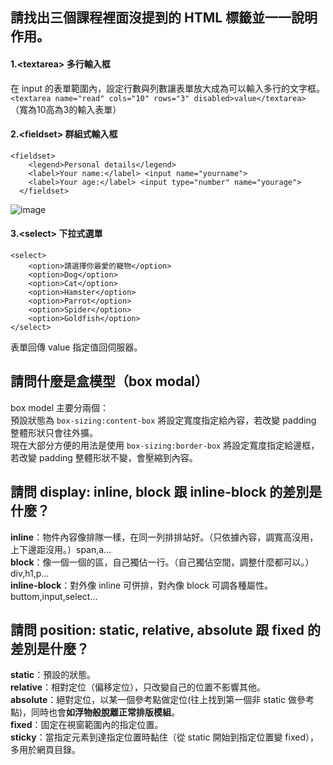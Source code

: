 ## 請找出三個課程裡面沒提到的 HTML 標籤並一一說明作用。

#### 1.\<textarea> 多行輸入框
在 input 的表單範圍內，設定行數與列數讓表單放大成為可以輸入多行的文字框。  
`<textarea name="read" cols="10" rows="3" disabled>value</textarea>` （寬為10高為3的輸入表單）
#### 2.\<fieldset> 群組式輸入框
```
<fieldset>
    <legend>Personal details</legend>
    <label>Your name:</label> <input name="yourname">
    <label>Your age:</label> <input type="number" name="yourage">
  </fieldset>
```
![image](https://user-images.githubusercontent.com/82143007/119087140-3c26a580-ba39-11eb-8a54-d39129dc6135.png)

#### 3.\<select> 下拉式選單
```
<select>
    <option>請選擇你最愛的寵物</option>
    <option>Dog</option>
    <option>Cat</option>
    <option>Hamster</option>
    <option>Parrot</option>
    <option>Spider</option>
    <option>Goldfish</option>
</select>
```
表單回傳 value 指定值回伺服器。


## 請問什麼是盒模型（box modal）
box model 主要分兩個：  
預設狀態為 `box-sizing:content-box` 將設定寬度指定給內容，若改變 padding 整體形狀只會往外擴。  
現在大部分方便的用法是使用 `box-sizing:border-box` 將設定寬度指定給邊框，若改變 padding 整體形狀不變，會壓縮到內容。

## 請問 display: inline, block 跟 inline-block 的差別是什麼？
**inline**：物件內容像排隊一樣，在同一列排排站好。（只依據內容，調寬高沒用，上下邊距沒用。）span,a...  
**block**：像一個一個的區，自己獨佔一行。（自己獨佔空間，調整什麼都可以。）div,h1,p...  
**inline-block**：對外像 inline 可併排，對內像 block 可調各種屬性。buttom,input,select...  

## 請問 position: static, relative, absolute 跟 fixed 的差別是什麼？
**static**：預設的狀態。  
**relative**：相對定位（偏移定位），只改變自己的位置不影響其他。  
**absolute**：絕對定位，以某一個參考點做定位(往上找到第一個非 static 做參考點)，同時也會**如浮物般脫離正常排版模組**。  
**fixed**：固定在視窗範圍內的指定位置。  
**sticky**：當指定元素到達指定位置時黏住（從 static 開始到指定位置變 fixed），多用於網頁目錄。

